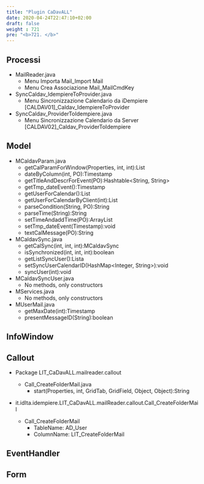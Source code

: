 ```yaml
---
title: "Plugin CaDavALL"
date: 2020-04-24T22:47:10+02:00
draft: false
weight : 721
pre: "<b>721. </b>"
---
```


## Processi
- MailReader.java
    - Menu Importa Mail_Import Mail
    - Menu Crea Associazione Mail_MailCmdKey
- SyncCaldav_IdempiereToProvider.java
    - Menu Sincronizzazione Calendario da iDempiere [CALDAV01]_Caldav_IdempiereToProvider
- SyncCaldav_ProviderToIdempiere.java
    - Menu Sincronizzazione Calendario da Server [CALDAV02]_Caldav_ProviderToIdempiere
## Model
- MCaldavParam.java
    - getCalParamForWindow(Properties, int, int):List<MCaldavParam>
    - dateByColumn(int, PO):Timestamp
    - getTitleAndDescrForEvent(PO):Hashtable<String, String>
    - getTmp_dateEvent():Timestamp
    - getUserForCalendar():List<MUser>
    - getUserForCalendarByClient(int):List<MUser>
    - parseCondition(String, PO):String
    - parseTime(String):String
    - setTimeAndaddTime(PO):ArrayList<Timestamp>
    - setTmp_dateEvent(Timestamp):void
    - textCalMessage(PO):String
- MCaldavSync.java
    - getCalSync(int, int, int):MCaldavSync
    - isSynchronized(int, int, int):boolean
    - getListSyncUser():Lista<MCaldavSyncUser>
    - setSyncUserCalendarID(HashMap<Integer, String>):void
    - syncUser(int):void
- MCaldavSyncUser.java
    - No methods, only constructors
- MServices.java
    - No methods, only constructors
- MUserMail.java
    - getMaxDate(int):Timestamp
    - presentMessageID(String):boolean
## InfoWindow

## Callout
- Package LIT_CaDavALL.mailreader.callout
    - Call_CreateFolderMail.java
        - start(Properties, int, GridTab, GridField, Object, Object):String
        
- it.idIta.idempiere.LIT_CaDavALL.mailReader.callout.Call_CreateFolderMail
    - Call_CreateFolderMail
        - TableName: AD_User
        - ColumnName: LIT_CreateFolderMail

## EventHandler

## Form

